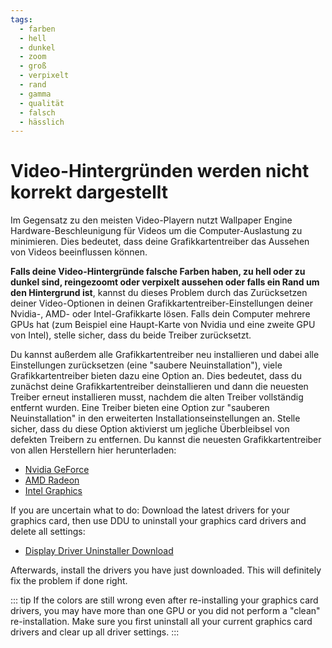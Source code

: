 ```yaml
---
tags:
  - farben
  - hell
  - dunkel
  - zoom
  - groß
  - verpixelt
  - rand
  - gamma
  - qualität
  - falsch
  - hässlich
---
```


# Video-Hintergründen werden nicht korrekt dargestellt

Im Gegensatz zu den meisten Video-Playern nutzt Wallpaper Engine Hardware-Beschleunigung für Videos um die Computer-Auslastung zu minimieren. Dies bedeutet, dass deine Grafikkartentreiber das Aussehen von Videos beeinflussen können.

**Falls deine Video-Hintergründe falsche Farben haben, zu hell oder zu dunkel sind, reingezoomt oder verpixelt aussehen oder falls ein Rand um den Hintergrund ist**, kannst du dieses Problem durch das Zurücksetzen deiner Video-Optionen in deinen Grafikkartentreiber-Einstellungen deiner Nvidia-, AMD- oder Intel-Grafikkarte lösen. Falls dein Computer mehrere GPUs hat (zum Beispiel eine Haupt-Karte von Nvidia und eine zweite GPU von Intel), stelle sicher, dass du beide Treiber zurücksetzt.

Du kannst außerdem alle Grafikkartentreiber neu installieren und dabei alle Einstellungen zurücksetzen (eine "saubere Neuinstallation"), viele Grafikkartentreiber bieten dazu eine Option an. Dies bedeutet, dass du zunächst deine Grafikkartentreiber deinstallieren und dann die neuesten Treiber erneut installieren musst, nachdem die alten Treiber vollständig entfernt wurden. Eine Treiber bieten eine Option zur "sauberen Neuinstallation" in den erweiterten Installationseinstellungen an. Stelle sicher, dass du diese Option aktivierst um jegliche Überbleibsel von defekten Treibern zu entfernen. Du kannst die neuesten Grafikkartentreiber von allen Herstellern hier herunterladen:

* [Nvidia GeForce](https://www.nvidia.com/Download/index.aspx)
* [AMD Radeon](https://www.amd.com/support)
* [Intel Graphics](https://downloadcenter.intel.com/product/80939/Graphics-Drivers)

If you are uncertain what to do: Download the latest drivers for your graphics card, then use DDU to uninstall your graphics card drivers and delete all settings:

* [Display Driver Uninstaller Download](https://www.guru3d.com/files-details/display-driver-uninstaller-download.html)

Afterwards, install the drivers you have just downloaded. This will definitely fix the problem if done right.

::: tip
If the colors are still wrong even after re-installing your graphics card drivers, you may have more than one GPU or you did not perform a "clean" re-installation. Make sure you first uninstall all your current graphics card drivers and clear up all driver settings.
:::